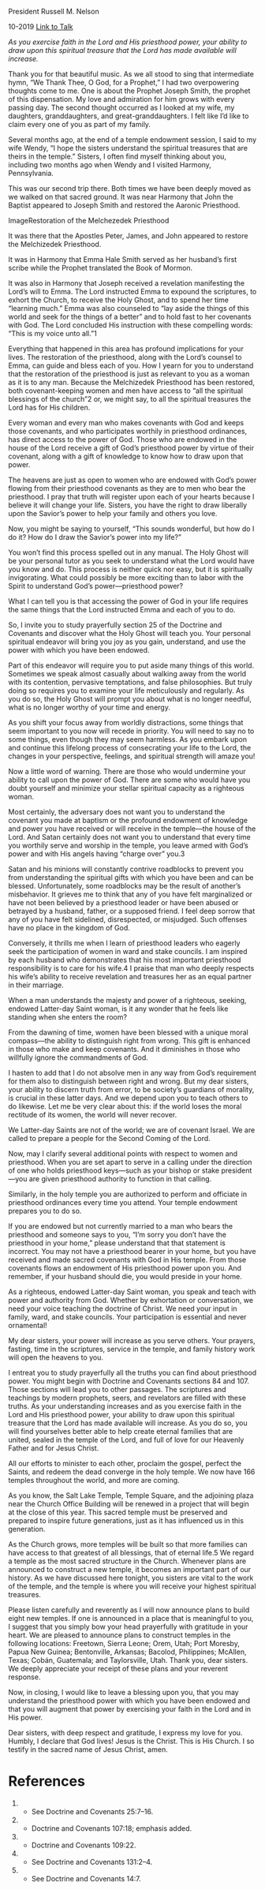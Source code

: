 President Russell M. Nelson

10-2019
[Link to Talk](https://www.churchofjesuschrist.org/study/general-conference/2019/10/36nelson?lang=eng)

_As you exercise faith in the Lord and His priesthood power, your ability to draw upon this spiritual treasure that the Lord has made available will increase._

Thank you for that beautiful music. As we all stood to sing that intermediate hymn, “We Thank Thee, O God, for a Prophet,” I had two overpowering thoughts come to me. One is about the Prophet Joseph Smith, the prophet of this dispensation. My love and admiration for him grows with every passing day. The second thought occurred as I looked at my wife, my daughters, granddaughters, and great-granddaughters. I felt like I’d like to claim every one of you as part of my family.

Several months ago, at the end of a temple endowment session, I said to my wife Wendy, “I hope the sisters understand the spiritual treasures that are theirs in the temple.” Sisters, I often find myself thinking about you, including two months ago when Wendy and I visited Harmony, Pennsylvania.



This was our second trip there. Both times we have been deeply moved as we walked on that sacred ground. It was near Harmony that John the Baptist appeared to Joseph Smith and restored the Aaronic Priesthood.



  ImageRestoration of the Melchezedek Priesthood

It was there that the Apostles Peter, James, and John appeared to restore the Melchizedek Priesthood.

It was in Harmony that Emma Hale Smith served as her husband’s first scribe while the Prophet translated the Book of Mormon.

It was also in Harmony that Joseph received a revelation manifesting the Lord’s will to Emma. The Lord instructed Emma to expound the scriptures, to exhort the Church, to receive the Holy Ghost, and to spend her time “learning much.” Emma was also counseled to “lay aside the things of this world and seek for the things of a better” and to hold fast to her covenants with God. The Lord concluded His instruction with these compelling words: “This is my voice unto all.”1

Everything that happened in this area has profound implications for your lives. The restoration of the priesthood, along with the Lord’s counsel to Emma, can guide and bless each of you. How I yearn for you to understand that the restoration of the priesthood is just as relevant to you as a woman as it is to any man. Because the Melchizedek Priesthood has been restored, both covenant-keeping women and men have access to “all the spiritual blessings of the church”2 or, we might say, to all the spiritual treasures the Lord has for His children.

Every woman and every man who makes covenants with God and keeps those covenants, and who participates worthily in priesthood ordinances, has direct access to the power of God. Those who are endowed in the house of the Lord receive a gift of God’s priesthood power by virtue of their covenant, along with a gift of knowledge to know how to draw upon that power.

The heavens are just as open to women who are endowed with God’s power flowing from their priesthood covenants as they are to men who bear the priesthood. I pray that truth will register upon each of your hearts because I believe it will change your life. Sisters, you have the right to draw liberally upon the Savior’s power to help your family and others you love.

Now, you might be saying to yourself, “This sounds wonderful, but how do I do it? How do I draw the Savior’s power into my life?”

You won’t find this process spelled out in any manual. The Holy Ghost will be your personal tutor as you seek to understand what the Lord would have you know and do. This process is neither quick nor easy, but it is spiritually invigorating. What could possibly be more exciting than to labor with the Spirit to understand God’s power—priesthood power?

What I can tell you is that accessing the power of God in your life requires the same things that the Lord instructed Emma and each of you to do.

So, I invite you to study prayerfully section 25 of the Doctrine and Covenants and discover what the Holy Ghost will teach you. Your personal spiritual endeavor will bring you joy as you gain, understand, and use the power with which you have been endowed.

Part of this endeavor will require you to put aside many things of this world. Sometimes we speak almost casually about walking away from the world with its contention, pervasive temptations, and false philosophies. But truly doing so requires you to examine your life meticulously and regularly. As you do so, the Holy Ghost will prompt you about what is no longer needful, what is no longer worthy of your time and energy.

As you shift your focus away from worldly distractions, some things that seem important to you now will recede in priority. You will need to say no to some things, even though they may seem harmless. As you embark upon and continue this lifelong process of consecrating your life to the Lord, the changes in your perspective, feelings, and spiritual strength will amaze you!

Now a little word of warning. There are those who would undermine your ability to call upon the power of God. There are some who would have you doubt yourself and minimize your stellar spiritual capacity as a righteous woman.

Most certainly, the adversary does not want you to understand the covenant you made at baptism or the profound endowment of knowledge and power you have received or will receive in the temple—the house of the Lord. And Satan certainly does not want you to understand that every time you worthily serve and worship in the temple, you leave armed with God’s power and with His angels having “charge over” you.3

Satan and his minions will constantly contrive roadblocks to prevent you from understanding the spiritual gifts with which you have been and can be blessed. Unfortunately, some roadblocks may be the result of another’s misbehavior. It grieves me to think that any of you have felt marginalized or have not been believed by a priesthood leader or have been abused or betrayed by a husband, father, or a supposed friend. I feel deep sorrow that any of you have felt sidelined, disrespected, or misjudged. Such offenses have no place in the kingdom of God.

Conversely, it thrills me when I learn of priesthood leaders who eagerly seek the participation of women in ward and stake councils. I am inspired by each husband who demonstrates that his most important priesthood responsibility is to care for his wife.4 I praise that man who deeply respects his wife’s ability to receive revelation and treasures her as an equal partner in their marriage.

When a man understands the majesty and power of a righteous, seeking, endowed Latter-day Saint woman, is it any wonder that he feels like standing when she enters the room?

From the dawning of time, women have been blessed with a unique moral compass—the ability to distinguish right from wrong. This gift is enhanced in those who make and keep covenants. And it diminishes in those who willfully ignore the commandments of God.

I hasten to add that I do not absolve men in any way from God’s requirement for them also to distinguish between right and wrong. But my dear sisters, your ability to discern truth from error, to be society’s guardians of morality, is crucial in these latter days. And we depend upon you to teach others to do likewise. Let me be very clear about this: if the world loses the moral rectitude of its women, the world will never recover.

We Latter-day Saints are not of the world; we are of covenant Israel. We are called to prepare a people for the Second Coming of the Lord.

Now, may I clarify several additional points with respect to women and priesthood. When you are set apart to serve in a calling under the direction of one who holds priesthood keys—such as your bishop or stake president—you are given priesthood authority to function in that calling.

Similarly, in the holy temple you are authorized to perform and officiate in priesthood ordinances every time you attend. Your temple endowment prepares you to do so.



If you are endowed but not currently married to a man who bears the priesthood and someone says to you, “I’m sorry you don’t have the priesthood in your home,” please understand that that statement is incorrect. You may not have a priesthood bearer in your home, but you have received and made sacred covenants with God in His temple. From those covenants flows an endowment of His priesthood power upon you. And remember, if your husband should die, you would preside in your home.

As a righteous, endowed Latter-day Saint woman, you speak and teach with power and authority from God. Whether by exhortation or conversation, we need your voice teaching the doctrine of Christ. We need your input in family, ward, and stake councils. Your participation is essential and never ornamental!

My dear sisters, your power will increase as you serve others. Your prayers, fasting, time in the scriptures, service in the temple, and family history work will open the heavens to you.

I entreat you to study prayerfully all the truths you can find about priesthood power. You might begin with Doctrine and Covenants sections 84 and 107. Those sections will lead you to other passages. The scriptures and teachings by modern prophets, seers, and revelators are filled with these truths. As your understanding increases and as you exercise faith in the Lord and His priesthood power, your ability to draw upon this spiritual treasure that the Lord has made available will increase. As you do so, you will find yourselves better able to help create eternal families that are united, sealed in the temple of the Lord, and full of love for our Heavenly Father and for Jesus Christ.

All our efforts to minister to each other, proclaim the gospel, perfect the Saints, and redeem the dead converge in the holy temple. We now have 166 temples throughout the world, and more are coming.

As you know, the Salt Lake Temple, Temple Square, and the adjoining plaza near the Church Office Building will be renewed in a project that will begin at the close of this year. This sacred temple must be preserved and prepared to inspire future generations, just as it has influenced us in this generation.

As the Church grows, more temples will be built so that more families can have access to that greatest of all blessings, that of eternal life.5 We regard a temple as the most sacred structure in the Church. Whenever plans are announced to construct a new temple, it becomes an important part of our history. As we have discussed here tonight, you sisters are vital to the work of the temple, and the temple is where you will receive your highest spiritual treasures.

Please listen carefully and reverently as I will now announce plans to build eight new temples. If one is announced in a place that is meaningful to you, I suggest that you simply bow your head prayerfully with gratitude in your heart. We are pleased to announce plans to construct temples in the following locations: Freetown, Sierra Leone; Orem, Utah; Port Moresby, Papua New Guinea; Bentonville, Arkansas; Bacolod, Philippines; McAllen, Texas; Cobán, Guatemala; and Taylorsville, Utah. Thank you, dear sisters. We deeply appreciate your receipt of these plans and your reverent response.

Now, in closing, I would like to leave a blessing upon you, that you may understand the priesthood power with which you have been endowed and that you will augment that power by exercising your faith in the Lord and in His power.

Dear sisters, with deep respect and gratitude, I express my love for you. Humbly, I declare that God lives! Jesus is the Christ. This is His Church. I so testify in the sacred name of Jesus Christ, amen.

# References
1. - See Doctrine and Covenants 25:7–16.
2. - Doctrine and Covenants 107:18; emphasis added.
3. - Doctrine and Covenants 109:22.
4. - See Doctrine and Covenants 131:2–4.
5. - See Doctrine and Covenants 14:7.